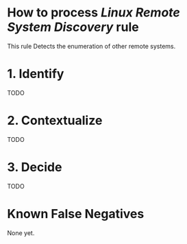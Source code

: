 # How to process *Linux Remote System Discovery* rule
This rule Detects the enumeration of other remote systems.

# 1. Identify
TODO

# 2. Contextualize
TODO

# 3. Decide
TODO

# Known False Negatives
None yet.

